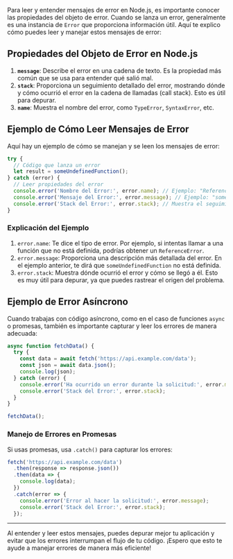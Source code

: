 Para leer y entender mensajes de error en Node.js, es importante conocer las propiedades del objeto de error. Cuando se lanza un error, generalmente es una instancia de `Error` que proporciona información útil. Aquí te explico cómo puedes leer y manejar estos mensajes de error:

## Propiedades del Objeto de Error en Node.js

1. **`message`**: Describe el error en una cadena de texto. Es la propiedad más común que se usa para entender qué salió mal.
2. **`stack`**: Proporciona un seguimiento detallado del error, mostrando dónde y cómo ocurrió el error en la cadena de llamadas (call stack). Esto es útil para depurar.
3. **`name`**: Muestra el nombre del error, como `TypeError`, `SyntaxError`, etc.

## Ejemplo de Cómo Leer Mensajes de Error

Aquí hay un ejemplo de cómo se manejan y se leen los mensajes de error:

```javascript
try {
  // Código que lanza un error
  let result = someUndefinedFunction();
} catch (error) {
  // Leer propiedades del error
  console.error('Nombre del Error:', error.name); // Ejemplo: "ReferenceError"
  console.error('Mensaje del Error:', error.message); // Ejemplo: "someUndefinedFunction is not defined"
  console.error('Stack del Error:', error.stack); // Muestra el seguimiento de la pila de llamadas
}
```

### Explicación del Ejemplo

1. `error.name`: Te dice el tipo de error. Por ejemplo, si intentas llamar a una función que no está definida, podrías obtener un `ReferenceError`.
2. `error.message`: Proporciona una descripción más detallada del error. En el ejemplo anterior, te dirá que `someUndefinedFunction` no está definida.
3. `error.stack`: Muestra dónde ocurrió el error y cómo se llegó a él. Esto es muy útil para depurar, ya que puedes rastrear el origen del problema.

## Ejemplo de Error Asíncrono

Cuando trabajas con código asíncrono, como en el caso de funciones `async` o promesas, también es importante capturar y leer los errores de manera adecuada:

```javascript
async function fetchData() {
  try {
    const data = await fetch('https://api.example.com/data');
    const json = await data.json();
    console.log(json);
  } catch (error) {
    console.error('Ha ocurrido un error durante la solicitud:', error.message);
    console.error('Stack del Error:', error.stack);
  }
}

fetchData();
```

### Manejo de Errores en Promesas

Si usas promesas, usa `.catch()` para capturar los errores:

```javascript
fetch('https://api.example.com/data')
  .then(response => response.json())
  .then(data => {
    console.log(data);
  })
  .catch(error => {
    console.error('Error al hacer la solicitud:', error.message);
    console.error('Stack del Error:', error.stack);
  });
```

---

Al entender y leer estos mensajes, puedes depurar mejor tu aplicación y evitar que los errores interrumpan el flujo de tu código. ¡Espero que esto te ayude a manejar errores de manera más eficiente!